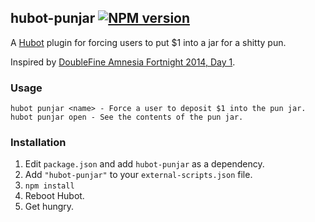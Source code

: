 ## hubot-punjar [![NPM version](https://badge.fury.io/js/hubot-punjar.png)](http://badge.fury.io/js/hubot-punjar)

A [Hubot](https://github.com/github/hubot) plugin for forcing users to put $1 into a jar for a shitty pun.

Inspired by [DoubleFine Amnesia Fortnight 2014, Day 1](http://www.youtube.com/watch?v=oF6RYLM3BQc).

### Usage

    hubot punjar <name> - Force a user to deposit $1 into the pun jar.
    hubot punjar open - See the contents of the pun jar.

### Installation
1. Edit `package.json` and add `hubot-punjar` as a dependency.
2. Add `"hubot-punjar"` to your `external-scripts.json` file.
3. `npm install`
4. Reboot Hubot.
5. Get hungry.
